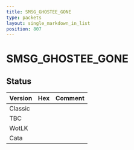 ```yaml
---
title: SMSG_GHOSTEE_GONE
type: packets
layout: single_markdown_in_list
position: 807
---
```


# SMSG_GHOSTEE_GONE

## Status

Version | Hex | Comment
---------- | ---------- | ---------- 
Classic |  |  
TBC |  |  
WotLK |  |  
Cata |  |  
